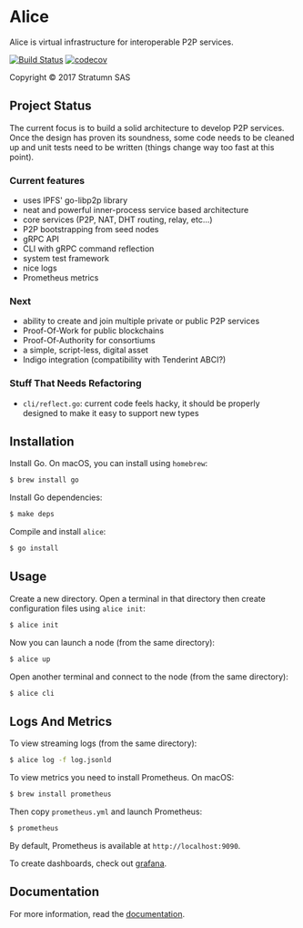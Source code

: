 # Alice

Alice is virtual infrastructure for interoperable P2P services.

[![Build Status](https://travis-ci.com/stratumn/alice.svg?token=En6rzNysH6Mz2pqepQLy&branch=master)](https://travis-ci.com/stratumn/alice)
[![codecov](https://codecov.io/gh/stratumn/alice/branch/master/graph/badge.svg?token=nVHWHcr5xQ)](https://codecov.io/gh/stratumn/alice)

Copyright © 2017 Stratumn SAS

## Project Status

The current focus is to build a solid architecture to develop P2P services.
Once the design has proven its soundness, some code needs to be cleaned up and
unit tests need to be written (things change way too fast at this point).

### Current features

* uses IPFS' go-libp2p library
* neat and powerful inner-process service based architecture
* core services (P2P, NAT, DHT routing, relay, etc...)
* P2P bootstrapping from seed nodes
* gRPC API
* CLI with gRPC command reflection
* system test framework
* nice logs
* Prometheus metrics

### Next

* ability to create and join multiple private or public P2P services
* Proof-Of-Work for public blockchains
* Proof-Of-Authority for consortiums
* a simple, script-less, digital asset
* Indigo integration (compatibility with Tenderint ABCI?)

### Stuff That Needs Refactoring

* `cli/reflect.go`: current code feels hacky, it should be properly designed
  to make it easy to support new types

## Installation

Install Go. On macOS, you can install using `homebrew`:

```bash
$ brew install go
```

Install Go dependencies:

```bash
$ make deps
```

Compile and install `alice`:

```bash
$ go install
```

## Usage

Create a new directory. Open a terminal in that directory then create
configuration files using `alice init`:

```bash
$ alice init
```

Now you can launch a node (from the same directory):

```bash
$ alice up
```

Open another terminal and connect to the node (from the same directory):

```bash
$ alice cli
```

## Logs And Metrics

To view streaming logs (from the same directory):

```bash
$ alice log -f log.jsonld
```

To view metrics you need to install Prometheus. On macOS:

```bash
$ brew install prometheus
```

Then copy `prometheus.yml` and launch Prometheus:

```bash
$ prometheus
```

By default, Prometheus is available at `http://localhost:9090`.

To create dashboards, check out [grafana](https://grafana.com).

## Documentation

For more information, read the [documentation](doc/README.md).

